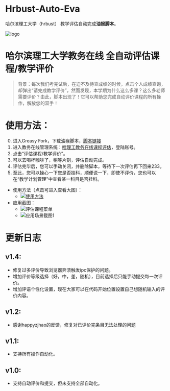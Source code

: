 # Hrbust-Auto-Eva
哈尔滨理工大学（hrbust） 教学评估自动完成**油猴脚本**。

![logo](https://s3.ax1x.com/2020/11/22/DG9DVe.png)
# 哈尔滨理工大学教务在线 全自动评估课程/教学评价
> 背景：每次我们考完试后，在迫不及待查成绩的时候，点击个人成绩查询，却弹出“请完成教学评价”，然而发现，本学期为什么这么多课？这么多老师需要评价？由此，脚本出现了！它可以帮助您完成自动评价课程的所有操作，解放您的双手！

# 使用方法：
0. 进入Greasy Fork，下载油猴脚本，[脚本链接](https://greasyfork.org/zh-CN/scripts/416572-%E5%93%88%E5%B0%94%E6%BB%A8%E7%90%86%E5%B7%A5%E5%A4%A7%E5%AD%A6-%E6%95%99%E5%8A%A1%E5%9C%A8%E7%BA%BF-%E6%95%99%E5%AD%A6%E8%AF%84%E4%BB%B7-%E8%AF%84%E4%BC%B0%E8%AF%BE%E7%A8%8B%E8%87%AA%E5%8A%A8%E5%AE%8C%E6%88%90%E8%84%9A%E6%9C%AC-hrbust-auto-eva)
1. 进入教务在线管理系统：[哈理工教务在线课程评估](http://jwzx.hrbust.edu.cn/academic/index_new.jsp)，登陆账号。
2. 点击“评估课程/教学评价”。
3. 可以去喝杯咖啡了，稍等片刻，评估自动完成。
4. 评估完毕后，您可以手动关闭，并删除脚本，等待下一次评估再下回来233。
5. 至此，您可以操心一下您是否挂科，顺便说一下，即使不评价，您也可以在“教学计划管理”中查看某一科目是否挂科。

* 使用方法（点击可进入查看大图）：
  - [![使用方法](https://s3.ax1x.com/2020/12/07/Dv2DfK.png)](https://imgchr.com/i/Dv2DfK)
* 应用截图：
  - ![评估课程菜单](https://s3.ax1x.com/2020/11/25/Ddh0mj.png)
  - ![应用场景截图1](https://s3.ax1x.com/2020/11/25/DdhB0s.png)


# 更新日志
## v1.4:
* 修复过多评价导致浏览器奔溃触发ipc保护的问题。
* 增加评价等级选择（好，中，差，随机），目前选择后只能手动提交每一次评价。
* 增加评语个性化设置，现在大家可以在代码开始位置设置自己想随机输入的评价内容。

## v1.2:
* 感谢happyzjhao的反馈，修复对已评价完条目无法处理的问题

## v1.1:
* 支持所有操作自动化。

## v1.0:
* 支持自动评价和提交，但未支持全部自动化。
